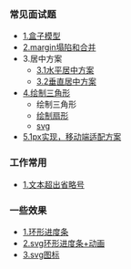 ### 常见面试题
* [1.盒子模型](src/interview/README.md)
* [2.margin塌陷和合并](src/interview/README.md)
* 3.居中方案
  * [3.1水平居中方案](src/interview/middle/middle.html)
  * [3.2垂直居中方案](src/interview/verticalCenter/verticalCenter.html)
* [4.绘制三角形](src/interview/triangle/triangle.html)
  * 绘制三角形
  * [绘制扇形](src/interview/triangle/pieChart.html)
  * [svg](src/svgg/svg.html)
* [5.1px实现，移动端适配方案](src/other/mobile)
  
  
### 工作常用
* [1.文本超出省略号](src/work/text.html)


### 一些效果
* [1.环形进度条](src/interview/triangle/pieChart.html)
* [2.svg环形进度条+动画](src/svg/huanxing.html)
* [3.svg图标](src/svgg/svg.html)
